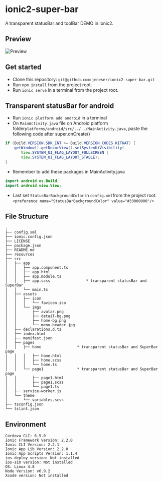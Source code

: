 # ionic2-super-bar
A transparent statusBar and toolBar DEMO in ionic2.

## Preview
<img src="https://github.com/jeneser/jeneser.github.io/blob/master/assets/images/ionic2-super-bar-demo.gif?raw=true" alt="Preview">

## Get started
* Clone this repository:  `git@github.com:jeneser/ionic2-super-bar.git`
* Run `npm install` from the project root.
* Run `ionic serve` in a terminal from the project root.

## Transparent statusBar for android
* Run `ionic platform add android` in a terminal
* On `MainActivity.java` file on Android platform folder`platforms/android/src/../../MainActivity.java`, paste the following code after super.onCreate()
```java
if (Build.VERSION.SDK_INT >= Build.VERSION_CODES.KITKAT) {
	getWindow().getDecorView().setSystemUiVisibility(
	   View.SYSTEM_UI_FLAG_LAYOUT_FULLSCREEN |
	   View.SYSTEM_UI_FLAG_LAYOUT_STABLE);
}
```
* Remember to add these packages in MainActivity.java
```java
import android.os.Build;
import android.view.View;
```
* Last set `StatusBarBackgroundColor` in `config.xml`from the project root.
`<preference name="StatusBarBackgroundColor" value="#33000000"/>`

## File Structure
```
.
├── config.xml
├── ionic.config.json
├── LICENSE
├── package.json
├── README.md
├── resources
├── src
│   ├── app
│   │   ├── app.component.ts
│   │   ├── app.html
│   │   ├── app.module.ts
│   │   ├── app.scss				* transparent statusBar and SuperBar
│   │   └── main.ts
│   ├── assets
│   │   ├── icon
│   │   │   └── favicon.ico
│   │   └── imgs
│   │       ├── avatar.png
│   │       ├── detail-bg.png
│   │       ├── home-bg.png
│   │       └── menu-header.jpg
│   ├── declarations.d.ts
│   ├── index.html
│   ├── manifest.json
│   ├── pages
│   │   ├── home				* transparent statusBar and SuperBar page
│   │   │   ├── home.html
│   │   │   ├── home.scss
│   │   │   └── home.ts
│   │   └── page1				* transparent statusBar and SuperBar page
│   │       ├── page1.html
│   │       ├── page1.scss
│   │       └── page1.ts
│   ├── service-worker.js
│   └── theme
│       └── variables.scss
├── tsconfig.json
└── tslint.json
```

## Environment
```
Cordova CLI: 6.5.0
Ionic Framework Version: 2.2.0
Ionic CLI Version: 2.2.1
Ionic App Lib Version: 2.2.0
Ionic App Scripts Version: 1.1.4
ios-deploy version: Not installed
ios-sim version: Not installed
OS: Linux 4.8
Node Version: v6.9.2
Xcode version: Not installed
```

